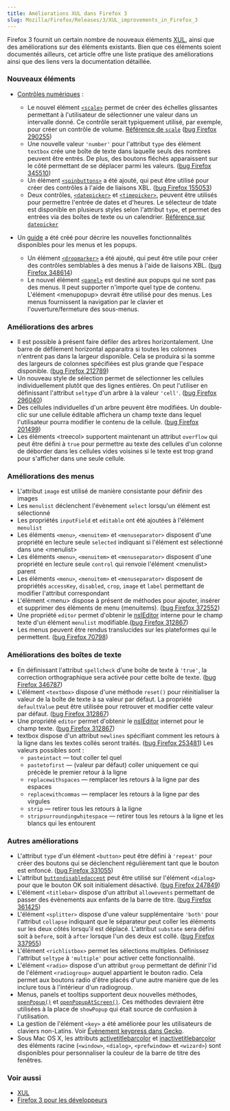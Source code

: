 ```yaml
---
title: Améliorations XUL dans Firefox 3
slug: Mozilla/Firefox/Releases/3/XUL_improvements_in_Firefox_3
---
```


Firefox 3 fournit un certain nombre de nouveaux éléments [XUL](/fr/XUL), ainsi que des améliorations sur des éléments existants. Bien que ces éléments soient documentés ailleurs, cet article offre une liste pratique des améliorations ainsi que des liens vers la documentation détaillée.

### Nouveaux éléments

- [Contrôles numériques](/fr/Tutoriel_XUL/Les_contrôles_numériques)&nbsp;:
  - Le nouvel élément [`<scale>`](/fr/XUL/scale) permet de créer des échelles glissantes permettant à l'utilisateur de sélectionner une valeur dans un intervalle donné. Ce contrôle serait typiquement utilisé, par exemple, pour créer un contrôle de volume. [Référence de `scale`](/fr/XUL/scale) ([bug Firefox 290255](https://bugzil.la/290255))
  - Une nouvelle valeur `'number'` pour l'attribut `type` des élément `textbox` crée une boîte de texte dans laquelle seuls des nombres peuvent être entrés. De plus, des boutons fléchés apparaissent sur le côté permettant de se déplacer parmi les valeurs. ([bug Firefox 345510](https://bugzil.la/345510))
  - Un élément [`<spinbuttons>`](/fr/XUL/spinbuttons) a été ajouté, qui peut être utilisé pour créer des contrôles à l'aide de liaisons XBL. ([bug Firefox 155053](https://bugzil.la/155053))
  - Deux contrôles, [`<datepicker>`](/fr/XUL/datepicker) et [`<timepicker>`](/fr/XUL/timepicker), peuvent être utilisés pour permettre l'entrée de dates et d'heures. Le sélecteur de tdate est disponible en plusieurs styles selon l'attribut `type`, et permet des entrées via des boîtes de texte ou un calendrier. [Référence sur `datepicker`](/fr/XUL/datepicker)

- Un [guide](/fr/XUL/Guide_des_popups) a été créé pour décrire les nouvelles fonctionnalités disponibles pour les menus et les popups.
  - Un élément [`<dropmarker>`](/fr/XUL/dropmarker) a été ajouté, qui peut être utile pour créer des contrôles semblables à des menus à l'aide de liaisons XBL. ([bug Firefox 348614](https://bugzil.la/348614))
  - Le nouvel élément [`<panel>`](/fr/XUL/panel) est destiné aux popups qui ne sont pas des menus. Il peut supporter n'importe quel type de contenu. L'élément \<menupopup> devrait être utilisé pour des menus. Les menus fournissent la navigation par le clavier et l'ouverture/fermeture des sous-menus.

### Améliorations des arbres

- Il est possible à présent faire défiler des arbres horizontalement. Une barre de défilement horizontal apparaitra si toutes les colonnes n'entrent pas dans la largeur disponible. Cela se produira si la somme des largeurs de colonnes spécifiées est plus grande que l'espace disponible. ([bug Firefox 212789](https://bugzil.la/212789))
- Un nouveau style de sélection permet de sélectionner les cellules individuellement plutôt que des lignes entières. On peut l'utiliser en définissant l'attribut `seltype` d'un arbre à la valeur `'cell'`. ([bug Firefox 296040](https://bugzil.la/296040))
- Des cellules individuelles d'un arbre peuvent être modifiées. Un double-clic sur une cellule éditable affichera un champ texte dans lequel l'utilisateur pourra modifier le contenu de la cellule. ([bug Firefox 201499](https://bugzil.la/201499))
- Les éléments \<treecol> supportent maintenant un attribut `overflow` qui peut être défini à `true` pour permettre au texte des cellules d'un colonne de déborder dans les cellules vides voisines si le texte est trop grand pour s'afficher dans une seule cellule.

### Améliorations des menus

- L'attribut `image` est utilisé de manière consistante pour définir des images
- Les `menulist` déclenchent l'évènement `select` lorsqu'un élément est sélectionné
- Les propriétés `inputField` et `editable` ont été ajoutées à l'élément `menulist`
- Les éléments `<menu>`, `<menuitem>` et `<menuseparator>` disposent d'une propriété en lecture seule `selected` indiquant si l'élément est sélectionné dans une \<menulist>
- Les éléments `<menu>`, `<menuitem>` et `<menuseparator>` disposent d'une propriété en lecture seule `control` qui renvoie l'élément \<menulist> parent
- Les éléments `<menu>`, `<menuitem>` et `<menuseparator>` disposent de propriétés `accessKey`, `disabled`, `crop`, `image` et `label` permettant de modifier l'attribut correspondant
- L'élément \<menu> dispose à présent de méthodes pour ajouter, insérer et supprimer des éléments de menu (menuitems). ([bug Firefox 372552](https://bugzil.la/372552))
- Une propriété `editor` permet d'obtenir le [nsIEditor](/fr/NsIEditor) interne pour le champ texte d'un élément `menulist` modifiable.([bug Firefox 312867](https://bugzil.la/312867))
- Les menus peuvent être rendus translucides sur les plateformes qui le permettent. ([bug Firefox 70798](https://bugzil.la/70798))

### Améliorations des boîtes de texte

- En définissant l'attribut `spellcheck` d'une boîte de texte à `'true'`, la correction orthographique sera activée pour cette boîte de texte. ([bug Firefox 346787](https://bugzil.la/346787))
- L'élément `<textbox>` dispose d'une méthode `reset()` pour réinitialiser la valeur de la boîte de texte à sa valeur par défaut. La propriété `defaultValue` peut être utilisée pour retrouver et modifier cette valeur par défaut. ([bug Firefox 312867](https://bugzil.la/312867))
- Une propriété `editor` permet d'obtenir le [nsIEditor](/fr/NsIEditor) internet pour le champ texte. ([bug Firefox 312867](https://bugzil.la/312867))
- textbox dispose d'un attribut `newlines` spécifiant comment les retours à la ligne dans les textes collés seront traités. ([bug Firefox 253481](https://bugzil.la/253481)) Les valeurs possibles sont&nbsp;:
  - `pasteintact` — tout coller tel quel
  - `pastetofirst` — (valeur par défaut) coller uniquement ce qui précède le premier retour à la ligne
  - `replacewithspaces` — remplacer les retours à la ligne par des espaces
  - `replacewithcommas` — remplacer les retours à la ligne par des virgules
  - `strip` — retirer tous les retours à la ligne
  - `stripsurroundingwhitespace` — retirer tous les retours à la ligne et les blancs qui les entourent

### Autres améliorations

- L'attribut `type` d'un élément `<button>` peut être défini à `'repeat'` pour créer des boutons qui se déclenchent régulièrement tant que le bouton est enfoncé. ([bug Firefox 331055](https://bugzil.la/331055))
- L'attribut [`buttondisabledaccept`](/fr/XUL/Attributs/buttondisabledaccept) peut être utilisé sur l'élément `<dialog>` pour que le bouton OK soit initialement désactivé. ([bug Firefox 247849](https://bugzil.la/247849))
- L'élément `<titlebar>` dispose d'un attribut `allowevents` permettant de passer des évènements aux enfants de la barre de titre. ([bug Firefox 361425](https://bugzil.la/361425))
- L'élément `<splitter>` dispose d'une valeur supplémentaire `'both'` pour l'attribut `collapse` indiquant que le séparateur peut coller les éléments sur les deux côtés lorsqu'il est déplacé. L'attribut `substate` sera défini soit à `before`, soit à `after` lorsque l'un des deux est collé. ([bug Firefox 337955](https://bugzil.la/337955))
- L'élément `<richlistbox>` permet les sélections multiples. Définissez l'attribut `seltype` à `'multiple'` pour activer cette fonctionnalité.
- L'élément `<radio>` dispose d'un attribut `group` permettant de définir l'id de l'élément `<radiogroup>` auquel appartient le bouton radio. Cela permet aux boutons radio d'être placés d'une autre manière que de les inclure tous à l'intérieur d'un radiogroup.
- Menus, panels et tooltips supportent deux nouvelles méthodes, [`openPopup()`](/fr/XUL/Méthodes/openPopup) et [`openPopupAtScreen()`](/fr/XUL/Méthodes/openPopupAtScreen). Ces méthodes devraient être utilisées à la place de `showPopup` qui était source de confusion à l'utilisation.
- La gestion de l'élément `<key>` a été améliorée pour les utilisateurs de claviers non-Latins. Voir [Évènement keypress dans Gecko](/fr/Évènement_keypress_dans_Gecko).
- Sous Mac OS X, les attributs [activetitlebarcolor](/fr/XUL/Attributs/activetitlebarcolor) et [inactivetitlebarcolor](/fr/XUL/Attributs/inactivetitlebarcolor) des éléments racine (`<window>`, `<dialog>`, `<prefwindow>` et `<wizard>`) sont disponibles pour personnaliser la couleur de la barre de titre des fenêtres.

### Voir aussi

- [XUL](/fr/XUL)
- [Firefox 3 pour les développeurs](/fr/Firefox_3_pour_les_développeurs)
